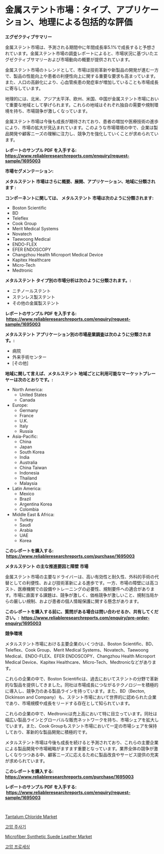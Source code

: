 <p><h1>金属ステント市場：タイプ、アプリケーション、地理による包括的な評価</h1></p><p><strong>エグゼクティブサマリー</strong></p>
<p><p>金属ステント市場は、予測される期間中に年間成長率5.1%で成長すると予想されています。金属ステント市場の調査レポートによると、市場状況に基づいたエグゼクティブサマリーおよび市場動向の概要が提供されています。</p><p>金属ステント市場のトレンドとして、市場は技術革新や新製品の開発が進む一方で、製品の性能向上や患者の利便性向上に関する重要な要求も高まっています。また、人口の高齢化により、心血管疾患の発症率が増加していることも市場成長に寄与しています。</p><p>地理的には、北米、アジア太平洋、欧州、米国、中国が金属ステント市場において重要な地域として挙げられます。これらの地域はそれぞれ独自の需要や規制環境を持ち、市場競争が激しくなっています。</p><p>金属ステント市場は今後も成長が期待されており、患者の増加や医療技術の進歩により、市場の拡大が見込まれています。このような市場環境の中で、企業は製品開発や顧客ニーズの理解に注力し、競争力を強化していくことが求められています。</p></p>
<p><strong>レポートのサンプル PDF を入手する: <a href="https://www.reliableresearchreports.com/enquiry/request-sample/1695003">https://www.reliableresearchreports.com/enquiry/request-sample/1695003</a></strong></p>
<p><strong>市場セグメンテーション:</strong></p>
<p><strong> メタルステント 市場はさらに概要、展開、アプリケーション、地域に分類されます :</strong></p>
<p><strong>コンポーネントに関しては、 メタルステント 市場は次のように分類されます: &nbsp;</strong></p>
<p><ul><li>Boston Scientific</li><li>BD</li><li>Teleflex</li><li>Cook Group</li><li>Merit Medical Systems</li><li>Novatech</li><li>Taewoong Medical</li><li>ENDO-FLEX</li><li>EFER ENDOSCOPY</li><li>Changzhou Health Microport Medical Device</li><li>Kapitex Healthcare</li><li>Micro-Tech</li><li>Medtronic</li></ul></p>
<p><strong> メタルステント タイプ別の市場分析は次のように分類されます。:</strong></p>
<p><ul><li>ニチノールステント</li><li>ステンレス製ステント</li><li>その他の金属製ステント</li></ul></p>
<p><strong>レポートのサンプル PDF を入手する: &nbsp;<a href="https://www.reliableresearchreports.com/enquiry/request-sample/1695003">https://www.reliableresearchreports.com/enquiry/request-sample/1695003</a></strong></p>
<p><strong> メタルステント アプリケーション別の市場産業調査は次のように分類されます。:</strong></p>
<p><ul><li>病院</li><li>外来手術センター</li><li>[その他]</li></ul></p>
<p><strong>地域に関して言えば、メタルステント 地域ごとに利用可能なマーケットプレーヤーは次のとおりです。:</strong></p>
<p><ul>
    <li>
        North America:
        <ul>
            <li>United States</li>
            <li>Canada</li>
        </ul>
    </li>
    <li>
        Europe:
        <ul>
            <li>Germany</li>
            <li>France</li>
            <li>U.K.</li>
            <li>Italy</li>
            <li>Russia</li>
        </ul>
    </li>
    <li>
        Asia-Pacific:
        <ul>
            <li>China</li>
            <li>Japan</li>
            <li>South Korea</li>
            <li>India</li>
            <li>Australia</li>
            <li>China Taiwan</li>
            <li>Indonesia</li>
            <li>Thailand</li>
            <li>Malaysia</li>
        </ul>
    </li>
    <li>
        Latin America:
        <ul>
            <li>Mexico</li>
            <li>Brazil</li>
            <li>Argentina Korea</li>
            <li>Colombia</li>
        </ul>
    </li>
    <li>
        Middle East & Africa:
        <ul>
            <li>Turkey</li>
            <li>Saudi</li>
            <li>Arabia</li>
            <li>UAE</li>
            <li>Korea</li>
        </ul>
    </li>
    </ul></p>
<p><strong>このレポートを購入する: &nbsp;<a href="https://www.reliableresearchreports.com/purchase/1695003">https://www.reliableresearchreports.com/purchase/1695003</a></strong></p>
<p><strong>メタルステント の主な推進要因と障壁 市場</strong></p>
<p><p>金属ステント市場の主要なドライバーは、高い有効性と耐久性、外科的手術の代替としての利便性、および技術革新による進歩です。一方、市場の障壁には高コスト、医療機関での設備やトレーニングの必要性、規制要件への適合があります。市場に直面する課題は、競争が激しく、価格競争が激しいこと、規制当局からの厳しい規制、および患者の個人情報保護に関する懸念があります。</p></p>
<p><strong>このレポートを購入する前に、質問がある場合は問い合わせるか、共有してください。:&nbsp; <a href="https://www.reliableresearchreports.com/enquiry/pre-order-enquiry/1695003">https://www.reliableresearchreports.com/enquiry/pre-order-enquiry/1695003</a></strong></p>
<p><strong>競争環境</strong></p>
<p><p>メタルステント市場における主要企業のいくつかは、Boston Scientific、BD、Teleflex、Cook Group、Merit Medical Systems、Novatech、Taewoong Medical、ENDO-FLEX、EFER ENDOSCOPY、Changzhou Health Microport Medical Device、Kapitex Healthcare、Micro-Tech、Medtronicなどがあります。</p><p>これらの企業の中で、Boston Scientificは、過去においてステントの分野で革新的な製品を提供してきました。同社は市場成長につながるテクノロジーを積極的に導入し、競争力のある製品ラインを持っています。また、BD（Becton, Dickinson and Company）も、ステント市場において世界的に認められた企業であり、市場規模や成長をリードする存在として知られています。</p><p>これらの企業の中で、Medtronicは売上高において特に目立っています。同社は幅広い製品ラインとグローバルな販売ネットワークを持ち、市場シェアを拡大しています。また、Cook Groupもステント市場において一定の市場シェアを保持しており、革新的な製品開発に積極的です。</p><p>メタルステント市場は今後も成長を続けると予測されており、これらの主要企業による製品開発や市場戦略がますます重要となっています。業界全体の競争が激しくなりつつある中、顧客ニーズに応えるために製品改良やサービス提供の充実が求められています。</p></p>
<p><strong>このレポートを購入する: &nbsp; <a href="https://www.reliableresearchreports.com/purchase/1695003">https://www.reliableresearchreports.com/purchase/1695003</a></strong></p>
<p><strong>レポートのサンプル PDF を入手する: &nbsp;<a href="https://www.reliableresearchreports.com/enquiry/request-sample/1695003">https://www.reliableresearchreports.com/enquiry/request-sample/1695003</a></strong><strong></strong></p>
<p>&nbsp;</p>
<p><p><a href="https://github.com/jsmusil/Market-Research-Report-List-2/blob/main/tantalum-chloride-market.md">Tantalum Chloride Market</a></p><p><a href="https://medium.com/@josefarice/%EA%B3%A0%EC%95%95-%EC%A3%BC%EC%82%AC%EA%B8%B0-%EC%8B%9C%EC%9E%A5-%EC%A0%84%EB%A7%9D-%EC%82%B0%EC%97%85-%EA%B0%9C%EC%9A%94-%EB%B0%8F-%EC%98%88%EC%B8%A1-2024%EB%85%84%EB%B6%80%ED%84%B0-2031%EB%85%84-e3bdf2d279a1">고압 주사기</a></p><p><a href="https://github.com/bmorecock/Market-Research-Report-List-2/blob/main/microfiber-synthetic-suede-leather-market.md">Microfiber Synthetic Suede Leather Market</a></p><p><a href="https://medium.com/@josefarice/%EA%B3%A0%EC%95%95%EA%B0%80%EA%B3%B5-%EC%8B%9C%EC%9E%A5-%EB%B6%84%EC%84%9D-%EA%B8%80%EB%A1%9C%EB%B2%8C-%EC%82%B0%EC%97%85-%EC%A0%84%EB%A7%9D-%EB%B0%8F-%EC%98%88%EC%B8%A1-2024%EB%85%84%EB%B6%80%ED%84%B0-2031%EB%85%84%EA%B9%8C%EC%A7%80-e9a4043e8874">고압 프로세싱</a></p></p>